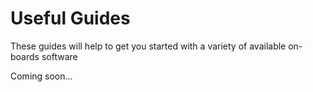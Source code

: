 # Useful Guides

These guides will help to get you started with a variety of available on-boards software

Coming soon...
